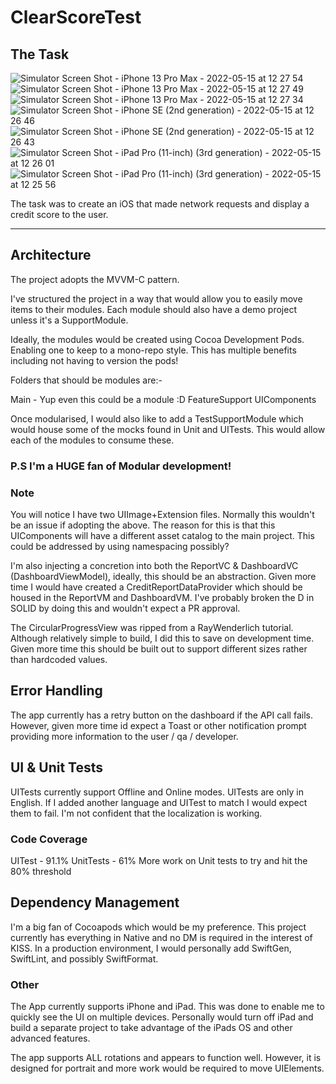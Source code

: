 # ClearScoreTest

## The Task
![Simulator Screen Shot - iPhone 13 Pro Max - 2022-05-15 at 12 27 54](https://user-images.githubusercontent.com/1189000/168473559-cb98032f-5d1a-4f41-8b4e-fb6d3cb005c2.png)
![Simulator Screen Shot - iPhone 13 Pro Max - 2022-05-15 at 12 27 49](https://user-images.githubusercontent.com/1189000/168473567-41c8d91c-ece8-460b-8bd3-442767153925.png)
![Simulator Screen Shot - iPhone 13 Pro Max - 2022-05-15 at 12 27 34](https://user-images.githubusercontent.com/1189000/168473568-f71a2a3b-1695-4ebf-a23d-160094cb0898.png)
![Simulator Screen Shot - iPhone SE (2nd generation) - 2022-05-15 at 12 26 46](https://user-images.githubusercontent.com/1189000/168473569-fa59c737-6836-4f94-b514-7c1dcdeb4b10.png)
![Simulator Screen Shot - iPhone SE (2nd generation) - 2022-05-15 at 12 26 43](https://user-images.githubusercontent.com/1189000/168473571-a0af9f9a-37d8-4813-826e-b5236eee5104.png)
![Simulator Screen Shot - iPad Pro (11-inch) (3rd generation) - 2022-05-15 at 12 26 01](https://user-images.githubusercontent.com/1189000/168473573-5cce408b-8337-44ae-bb19-164226a0ed2d.png)
![Simulator Screen Shot - iPad Pro (11-inch) (3rd generation) - 2022-05-15 at 12 25 56](https://user-images.githubusercontent.com/1189000/168473574-7ca026da-e75c-47f9-8282-a710d3f30640.png)

The task was to create an iOS that made network requests and display a credit score to the user.

* * * * *


## Architecture

The project adopts the MVVM-C pattern.

I've structured the project in a way that would allow you to easily move items to their modules. 
Each module should also have a demo project unless it's a SupportModule.

Ideally, the modules would be created using Cocoa Development Pods. Enabling one to keep to a mono-repo style. This has multiple benefits including not having
to version the pods!

Folders that should be modules are:-

Main - Yup even this could be a module :D
FeatureSupport
UIComponents

Once modularised, I would also like to add a TestSupportModule which would house some of the mocks found in Unit and UITests. This would allow each of the modules
to consume these.

### P.S I'm a HUGE fan of Modular development!

### Note
You will notice I have two UIImage+Extension files. Normally this wouldn't be an issue if adopting the above. The reason for this is that this
UIComponents will have a different asset catalog to the main project. This could be addressed by using namespacing possibly?

I'm also injecting a concretion into both the ReportVC & DashboardVC (DashboardViewModel), ideally, this should be an abstraction. 
Given more time I would have created a CreditReportDataProvider which should be housed in the ReportVM and DashboardVM. 
I've probably broken the D in SOLID by doing this and wouldn't expect a PR approval.

The CircularProgressView was ripped from a RayWenderlich tutorial. Although relatively simple to build, I did this to save on development time.
Given more time this should be built out to support different sizes rather than hardcoded values.

## Error Handling
The app currently has a retry button on the dashboard if the API call fails. However, given more time id expect a Toast or other notification prompt providing more
information to the user / qa / developer. 

## UI & Unit Tests
UITests currently support Offline and Online modes.
UITests are only in English. If I added another language and UITest to match I would expect them to fail. I'm not confident that the localization is working.

### Code Coverage
UITest - 91.1%
UnitTests - 61%
More work on Unit tests to try and hit the 80% threshold

## Dependency Management
I'm a big fan of Cocoapods which would be my preference. This project currently has everything in Native and no DM is required in the interest of KISS.
In a production environment, I would personally add SwiftGen, SwiftLint, and possibly SwiftFormat.

### Other
The App currently supports iPhone and iPad. This was done to enable me to quickly see the UI on multiple devices. Personally would turn off iPad and
build a separate project to take advantage of the iPads OS and other advanced features.

The app supports ALL rotations and appears to function well. However, it is designed for portrait and more work would be required to move UIElements.
